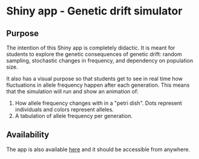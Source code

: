 # Shiny app - Genetic drift simulator

## Purpose

The intention of this Shiny app is completely didactic. It is meant for students to explore the genetic consequences of genetic drift: random sampling, stochastic changes in frequency, and dependency on population size.

It also has a visual purpose so that students get to see in real time how fluctuations in allele frequency happen after each generation. This means that the simulation will run and show an animation of:

1. How allele frequency changes with in a "petri dish". Dots represent individuals and colors represent alleles.
2. A tabulation of allele frequency per generation.

## Availability

The app is also available [here](https://santiagosnchez.shinyapps.io/genetic_drift/) and it should be accessible from anywhere. 
